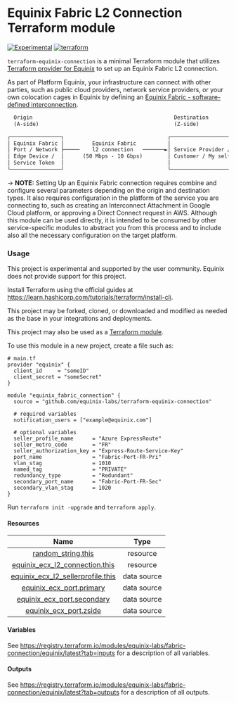 # Equinix Fabric L2 Connection Terraform module

[![Experimental](https://img.shields.io/badge/Stability-Experimental-red.svg)](https://github.com/equinix-labs/standards#about-uniform-standards)
[![terraform](https://github.com/equinix-labs/terraform-equinix-template/actions/workflows/integration.yaml/badge.svg)](https://github.com/equinix-labs/terraform-equinix-template/actions/workflows/integration.yaml)

`terraform-equinix-connection` is a minimal Terraform module that utilizes [Terraform provider for Equinix](https://registry.terraform.io/providers/equinix/equinix/latest) to set up an Equinix Fabric L2 connection.

As part of Platform Equinix, your infrastructure can connect with other parties, such as public cloud providers, network service providers, or your own colocation cages in Equinix by defining an [Equinix Fabric - software-defined interconnection](https://docs.equinix.com/en-us/Content/Interconnection/Fabric/Fabric-landing-main.htm).

```html
  Origin                                             Destination
  (A-side)                                           (Z-side)

┌────────────────┐                                 ┌────────────────────┐
│ Equinix Fabric │         Equinix Fabric          │                    │
│ Port / Network ├─────    l2 connection   ───────►│ Service Provider / │
│ Edge Device /  │      (50 Mbps - 10 Gbps)        │ Customer / My self │
│ Service Token  │                                 │                    │
└────────────────┘                                 └────────────────────┘
```

-> **NOTE:**
Setting Up an Equinix Fabric connection requires combine and configure several parameters depending on the origin and destination types. It also requires configuration in the platform of the service you are connecting to, such as creating an Interconnect Attachment in Google Cloud platform, or approving a Direct Connect request in AWS. Although this module can be used directly, it is intended to be consumed by other service-specific modules to abstract you from this process and to include also all the necessary configuration on the target platform.

### Usage

This project is experimental and supported by the user community. Equinix does not provide support for this project.

Install Terraform using the official guides at <https://learn.hashicorp.com/tutorials/terraform/install-cli>.

This project may be forked, cloned, or downloaded and modified as needed as the base in your integrations and deployments.

This project may also be used as a [Terraform module](https://learn.hashicorp.com/collections/terraform/modules).

To use this module in a new project, create a file such as:

```hcl
# main.tf
provider "equinix" {
  client_id     = "someID"
  client_secret = "someSecret"
}

module "equinix_fabric_connection" {
  source = "github.com/equinix-labs/terraform-equinix-connection"

  # required variables
  notification_users = ["example@equinix.com"]

  # optional variables
  seller_profile_name      = "Azure ExpressRoute"
  seller_metro_code        = "FR"
  seller_authorization_key = "Express-Route-Service-Key"
  port_name                = "Fabric-Port-FR-Pri"
  vlan_stag                = 1010
  named_tag                = "PRIVATE"
  redundancy_type          = "Redundant"
  secondary_port_name      = "Fabric-Port-FR-Sec"
  secondary_vlan_stag      = 1020
}
```

Run `terraform init -upgrade` and `terraform apply`.

#### Resources

| Name | Type |
| :-----: | :------: |
| [random_string.this](https://registry.terraform.io/providers/hashicorp/random/latest/docs/resources/string) | resource |
| [equinix_ecx_l2_connection.this](https://registry.terraform.io/providers/equinix/equinix/latest/docs/resources/equinix_ecx_l2_connection) | resource |
| [equinix_ecx_l2_sellerprofile.this](https://registry.terraform.io/providers/equinix/equinix/latest/docs/data-sources/equinix_ecx_l2_sellerprofile) | data source |
| [equinix_ecx_port.primary](https://registry.terraform.io/providers/equinix/equinix/latest/docs/data-sources/equinix_ecx_port) | data source |
| [equinix_ecx_port.secondary](https://registry.terraform.io/providers/equinix/equinix/latest/docs/data-sources/equinix_ecx_port) | data source |
| [equinix_ecx_port.zside](https://registry.terraform.io/providers/equinix/equinix/latest/docs/data-sources/equinix_ecx_port) | data source |

#### Variables

See <https://registry.terraform.io/modules/equinix-labs/fabric-connection/equinix/latest?tab=inputs> for a description of all variables.

#### Outputs

See <https://registry.terraform.io/modules/equinix-labs/fabric-connection/equinix/latest?tab=outputs> for a description of all outputs.
